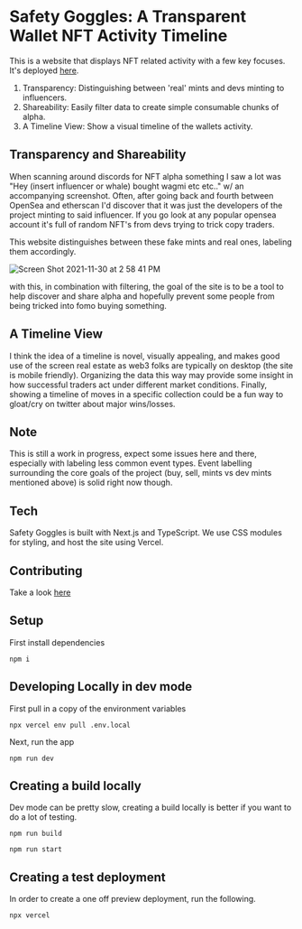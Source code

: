# Safety Goggles: A Transparent Wallet NFT Activity Timeline

This is a website that displays NFT related activity with a few key focuses. It's deployed [here](https://eth-wallet-timeline.vercel.app/).

1. Transparency: Distinguishing between 'real' mints and devs minting to influencers.
2. Shareability: Easily filter data to create simple consumable chunks of alpha.
3. A Timeline View: Show a visual timeline of the wallets activity.

## Transparency and Shareability

When scanning around discords for NFT alpha something I saw a lot was "Hey (insert influencer or whale) bought wagmi etc etc.." w/ an accompanying screenshot. Often, after going back and fourth between OpenSea and etherscan I'd discover that it was just the developers of the project minting to said influencer. If you go look at any popular opensea account it's full of random NFT's from devs trying to trick copy traders.

This website distinguishes between these fake mints and real ones, labeling them accordingly.

![Screen Shot 2021-11-30 at 2 58 41 PM](https://user-images.githubusercontent.com/17352012/144141661-6c069a51-cd77-4a70-995c-1dde716656db.png)

with this, in combination with filtering, the goal of the site is to be a tool to help discover and share alpha and hopefully prevent some people from being tricked into fomo buying something.

## A Timeline View

I think the idea of a timeline is novel, visually appealing, and makes good use of the screen real estate as web3 folks are typically on desktop (the site is mobile friendly). Organizing the data this way may provide some insight in how successful traders act under different market conditions. Finally, showing a timeline of moves in a specific collection could be a fun way to gloat/cry on twitter about major wins/losses.

## Note

This is still a work in progress, expect some issues here and there, especially with labeling less common event types. Event labelling surrounding the core goals of the project (buy, sell, mints vs dev mints mentioned above) is solid right now though.

## Tech

Safety Goggles is built with Next.js and TypeScript. We use CSS modules for styling, and host the site using Vercel.

## Contributing

Take a look [here](CONTRIBUTING.md)

## Setup

First install dependencies

`npm i`

## Developing Locally in dev mode

First pull in a copy of the environment variables

`npx vercel env pull .env.local`

Next, run the app

`npm run dev`

## Creating a build locally

Dev mode can be pretty slow, creating a build locally is better if you want to do a lot of testing.

`npm run build`

`npm run start`

## Creating a test deployment

In order to create a one off preview deployment, run the following.

`npx vercel`
